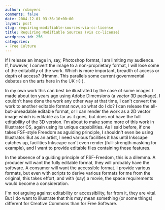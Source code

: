 ```yaml
---
author: robmyers
comments: false
date: 2004-12-01 03:36:10+00:00
layout: post
slug: requiring-modifiable-sources-via-cc-license
title: Requiring Modifiable Sources (via cc-license)
wordpress_id: 256
categories:
- Free Culture
---
```


If I release an image in, say, Photoshop format, I am limiting my audience.  
If, however, I convert the image to a non-proprietary format, I will lose some of the editability of the work. Which is more important, breadth of access or depth of access? (Hmmm. This parallels some current governmental debates on the arts here in the UK :-) ).  
  
In my own work this can best be illustrated by the case of some images I made about ten years ago using Adobe Dimensions (a *vector* 3D package). I couldn't have done the work any other way at that time, I can't convert the work to another editable format now, so what do I do? I can release the all-but-unreadable editable format, or I can render the work as a 2D vector image which is editable as far as it goes, but does not have the full editability of the 3D version. I'm about to make some more of this work in Illustrator CS, again using its unique capabilities. As I said before, if one takes FSF-style Freedom as aguiding principle, I shouldn't even be using Illustrator. But as an artist, I need various facilities it has until Inkscape catches up, facilities Inkscape can't even render (full-strength masking for example), and I want to provide editable files containing those features.  
  
In the absence of a guiding principle of FSF-Freedom, this is a dilemma. A producer will want the fully editable format, they will probably have the software. A consumer will want the accessible format. I provide various formats, but even with scripts to derive various formats for me from the original, this takes effort, and with (say) a movie, the space requirements would become a consideration.  
  
I'm not arguing against editability or accessibility, far from it, they are vital. But I do want to illustrate that this may mean something (or some things) different for Creative Commons than for Free Software.

  


